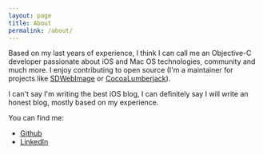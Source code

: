 ```yaml
---
layout: page
title: About
permalink: /about/
---
```


Based on my last years of experience, I think I can call me an Objective-C developer passionate about iOS and Mac OS technologies, community and much more. I enjoy contributing to open source (I\'m a maintainer for projects like [SDWebImage](https://github.com/rs/SDWebImage) or [CocoaLumberjack](https://github.com/CocoaLumberjack/CocoaLumberjack)).

I can\'t say I\'m writing the best iOS blog, I can definitely say I will write an honest blog, mostly based on my experience.

You can find me:

- [Github](https://github.com/bpoplauschi)
- [LinkedIn](http://www.linkedin.com/in/bpoplauschi)